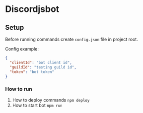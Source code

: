 # Discordjsbot

## Setup

Before running commands create `config.json` file in project root.

Config example:
```json
{
  "clientId": "bot client id",
  "guildId": "testing guild id",
  "token": "bot token"
}
```

### How to run
1. How to deploy commands
```npm deploy```
2. How to start bot
```npm run```